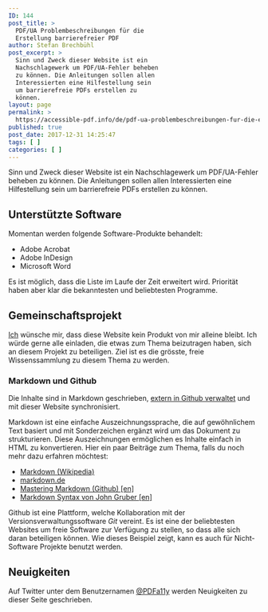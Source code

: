 ```yaml
---
ID: 144
post_title: >
  PDF/UA Problembeschreibungen für die
  Erstellung barrierefreier PDF
author: Stefan Brechbühl
post_excerpt: >
  Sinn und Zweck dieser Website ist ein
  Nachschlagewerk um PDF/UA-Fehler beheben
  zu können. Die Anleitungen sollen allen
  Interessierten eine Hilfestellung sein
  um barrierefreie PDFs erstellen zu
  können.
layout: page
permalink: >
  https://accessible-pdf.info/de/pdf-ua-problembeschreibungen-fur-die-erstellung-barrierefreier-pdf/
published: true
post_date: 2017-12-31 14:25:47
tags: [ ]
categories: [ ]
---
```

Sinn und Zweck dieser Website ist ein Nachschlagewerk um PDF/UA-Fehler beheben zu können. Die Anleitungen sollen allen Interessierten eine Hilfestellung sein um barrierefreie PDFs erstellen zu können.

## Unterstützte Software

Momentan werden folgende Software-Produkte behandelt:

*   Adobe Acrobat
*   Adobe InDesign 
*   Microsoft Word

Es ist möglich, dass die Liste im Laufe der Zeit erweitert wird. Priorität haben aber klar die bekanntesten und beliebtesten Programme.

## Gemeinschaftsprojekt

[Ich][1] wünsche mir, dass diese Website kein Produkt von mir alleine bleibt. Ich würde gerne alle einladen, die etwas zum Thema beizutragen haben, sich an diesem Projekt zu beteiligen. Ziel ist es die grösste, freie Wissenssammlung zu diesem Thema zu werden.

### Markdown und Github

Die Inhalte sind in Markdown geschrieben, [extern in Github verwaltet][2] und mit dieser Website synchronisiert.

Markdown ist eine einfache Auszeichnungssprache, die auf gewöhnlichem Text basiert und mit Sonderzeichen ergänzt wird um das Dokument zu strukturieren. Diese Auszeichnungen ermöglichen es Inhalte einfach in HTML zu konvertieren. Hier ein paar Beiträge zum Thema, falls du noch mehr dazu erfahren möchtest:

*   [Markdown (Wikipedia)][3]
*   [markdown.de][4]
*   [Mastering Markdown (Github) [en]][5]
*   [Markdown Syntax von John Gruber [en]][6]

Github ist eine Plattform, welche Kollaboration mit der Versionsverwaltungssoftware *Git* vereint. Es ist eine der beliebtesten Websites um freie Software zur Verfügung zu stellen, so dass alle sich daran beteiligen können. Wie dieses Beispiel zeigt, kann es auch für Nicht-Software Projekte benutzt werden.

## Neuigkeiten

Auf Twitter unter dem Benutzernamen [@PDFa11y][7] werden Neuigkeiten zu dieser Seite geschrieben.

 [1]: https://accessible-pdf.info/de/impressum
 [2]: https://github.com/pixelstrolch/accessible-pdf
 [3]: https://de.wikipedia.org/wiki/Markdown
 [4]: http://markdown.de/
 [5]: https://guides.github.com/features/mastering-markdown/
 [6]: https://daringfireball.net/projects/markdown/syntax
 [7]: https://twitter.com/PDFa11y